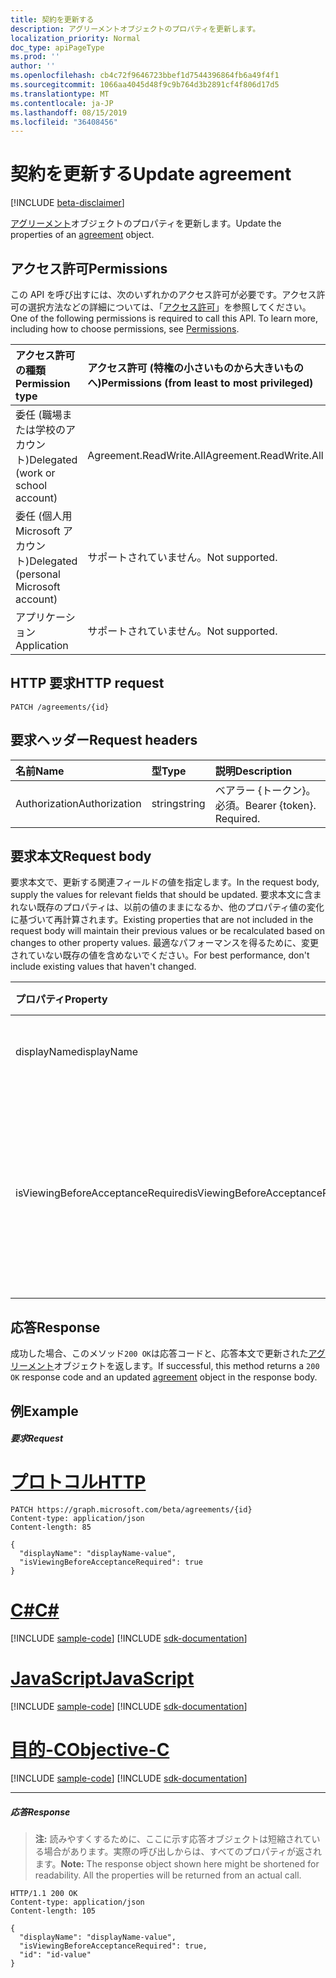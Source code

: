 ```yaml
---
title: 契約を更新する
description: アグリーメントオブジェクトのプロパティを更新します。
localization_priority: Normal
doc_type: apiPageType
ms.prod: ''
author: ''
ms.openlocfilehash: cb4c72f9646723bbef1d7544396864fb6a49f4f1
ms.sourcegitcommit: 1066aa4045d48f9c9b764d3b2891cf4f806d17d5
ms.translationtype: MT
ms.contentlocale: ja-JP
ms.lasthandoff: 08/15/2019
ms.locfileid: "36408456"
---
```

# <a name="update-agreement"></a><span data-ttu-id="ce7db-103">契約を更新する</span><span class="sxs-lookup"><span data-stu-id="ce7db-103">Update agreement</span></span>

[!INCLUDE [beta-disclaimer](../../includes/beta-disclaimer.md)]

<span data-ttu-id="ce7db-104">[アグリーメント](../resources/agreement.md)オブジェクトのプロパティを更新します。</span><span class="sxs-lookup"><span data-stu-id="ce7db-104">Update the properties of an [agreement](../resources/agreement.md) object.</span></span>
## <a name="permissions"></a><span data-ttu-id="ce7db-105">アクセス許可</span><span class="sxs-lookup"><span data-stu-id="ce7db-105">Permissions</span></span>
<span data-ttu-id="ce7db-p101">この API を呼び出すには、次のいずれかのアクセス許可が必要です。アクセス許可の選択方法などの詳細については、「[アクセス許可](/graph/permissions-reference)」を参照してください。</span><span class="sxs-lookup"><span data-stu-id="ce7db-p101">One of the following permissions is required to call this API. To learn more, including how to choose permissions, see [Permissions](/graph/permissions-reference).</span></span>

|<span data-ttu-id="ce7db-108">アクセス許可の種類</span><span class="sxs-lookup"><span data-stu-id="ce7db-108">Permission type</span></span>                        | <span data-ttu-id="ce7db-109">アクセス許可 (特権の小さいものから大きいものへ)</span><span class="sxs-lookup"><span data-stu-id="ce7db-109">Permissions (from least to most privileged)</span></span>              |
|:--------------------------------------|:---------------------------------------------------------|
|<span data-ttu-id="ce7db-110">委任 (職場または学校のアカウント)</span><span class="sxs-lookup"><span data-stu-id="ce7db-110">Delegated (work or school account)</span></span>     | <span data-ttu-id="ce7db-111">Agreement.ReadWrite.All</span><span class="sxs-lookup"><span data-stu-id="ce7db-111">Agreement.ReadWrite.All</span></span> |
|<span data-ttu-id="ce7db-112">委任 (個人用 Microsoft アカウント)</span><span class="sxs-lookup"><span data-stu-id="ce7db-112">Delegated (personal Microsoft account)</span></span> | <span data-ttu-id="ce7db-113">サポートされていません。</span><span class="sxs-lookup"><span data-stu-id="ce7db-113">Not supported.</span></span> |
|<span data-ttu-id="ce7db-114">アプリケーション</span><span class="sxs-lookup"><span data-stu-id="ce7db-114">Application</span></span>                            | <span data-ttu-id="ce7db-115">サポートされていません。</span><span class="sxs-lookup"><span data-stu-id="ce7db-115">Not supported.</span></span> |

## <a name="http-request"></a><span data-ttu-id="ce7db-116">HTTP 要求</span><span class="sxs-lookup"><span data-stu-id="ce7db-116">HTTP request</span></span>
<!-- { "blockType": "ignored" } -->
```http
PATCH /agreements/{id}
```
## <a name="request-headers"></a><span data-ttu-id="ce7db-117">要求ヘッダー</span><span class="sxs-lookup"><span data-stu-id="ce7db-117">Request headers</span></span>
| <span data-ttu-id="ce7db-118">名前</span><span class="sxs-lookup"><span data-stu-id="ce7db-118">Name</span></span>         | <span data-ttu-id="ce7db-119">型</span><span class="sxs-lookup"><span data-stu-id="ce7db-119">Type</span></span>        | <span data-ttu-id="ce7db-120">説明</span><span class="sxs-lookup"><span data-stu-id="ce7db-120">Description</span></span> |
|:-------------|:------------|:------------|
| <span data-ttu-id="ce7db-121">Authorization</span><span class="sxs-lookup"><span data-stu-id="ce7db-121">Authorization</span></span> | <span data-ttu-id="ce7db-122">string</span><span class="sxs-lookup"><span data-stu-id="ce7db-122">string</span></span> | <span data-ttu-id="ce7db-p102">ベアラー \{トークン\}。必須。</span><span class="sxs-lookup"><span data-stu-id="ce7db-p102">Bearer \{token\}. Required.</span></span> |

## <a name="request-body"></a><span data-ttu-id="ce7db-125">要求本文</span><span class="sxs-lookup"><span data-stu-id="ce7db-125">Request body</span></span>
<span data-ttu-id="ce7db-126">要求本文で、更新する関連フィールドの値を指定します。</span><span class="sxs-lookup"><span data-stu-id="ce7db-126">In the request body, supply the values for relevant fields that should be updated.</span></span> <span data-ttu-id="ce7db-127">要求本文に含まれない既存のプロパティは、以前の値のままになるか、他のプロパティ値の変化に基づいて再計算されます。</span><span class="sxs-lookup"><span data-stu-id="ce7db-127">Existing properties that are not included in the request body will maintain their previous values or be recalculated based on changes to other property values.</span></span> <span data-ttu-id="ce7db-128">最適なパフォーマンスを得るために、変更されていない既存の値を含めないでください。</span><span class="sxs-lookup"><span data-stu-id="ce7db-128">For best performance, don't include existing values that haven't changed.</span></span>

| <span data-ttu-id="ce7db-129">プロパティ</span><span class="sxs-lookup"><span data-stu-id="ce7db-129">Property</span></span>     | <span data-ttu-id="ce7db-130">型</span><span class="sxs-lookup"><span data-stu-id="ce7db-130">Type</span></span>        | <span data-ttu-id="ce7db-131">説明</span><span class="sxs-lookup"><span data-stu-id="ce7db-131">Description</span></span> |
|:-------------|:------------|:------------|
|<span data-ttu-id="ce7db-132">displayName</span><span class="sxs-lookup"><span data-stu-id="ce7db-132">displayName</span></span>|<span data-ttu-id="ce7db-133">String</span><span class="sxs-lookup"><span data-stu-id="ce7db-133">String</span></span>|<span data-ttu-id="ce7db-134">アグリーメントの表示名。</span><span class="sxs-lookup"><span data-stu-id="ce7db-134">Display name of the agreement.</span></span>|
|<span data-ttu-id="ce7db-135">isViewingBeforeAcceptanceRequired</span><span class="sxs-lookup"><span data-stu-id="ce7db-135">isViewingBeforeAcceptanceRequired</span></span>|<span data-ttu-id="ce7db-136">Boolean</span><span class="sxs-lookup"><span data-stu-id="ce7db-136">Boolean</span></span>|<span data-ttu-id="ce7db-137">ユーザーが同意する前に、契約を展開して表示する必要があるかどうか。</span><span class="sxs-lookup"><span data-stu-id="ce7db-137">Whether the user has to expand and view the agreement before accepting.</span></span>|

## <a name="response"></a><span data-ttu-id="ce7db-138">応答</span><span class="sxs-lookup"><span data-stu-id="ce7db-138">Response</span></span>
<span data-ttu-id="ce7db-139">成功した場合、このメソッド`200 OK`は応答コードと、応答本文で更新された[アグリーメント](../resources/agreement.md)オブジェクトを返します。</span><span class="sxs-lookup"><span data-stu-id="ce7db-139">If successful, this method returns a `200 OK` response code and an updated [agreement](../resources/agreement.md) object in the response body.</span></span>
## <a name="example"></a><span data-ttu-id="ce7db-140">例</span><span class="sxs-lookup"><span data-stu-id="ce7db-140">Example</span></span>
##### <a name="request"></a><span data-ttu-id="ce7db-141">要求</span><span class="sxs-lookup"><span data-stu-id="ce7db-141">Request</span></span>

# <a name="httptabhttp"></a>[<span data-ttu-id="ce7db-142">プロトコル</span><span class="sxs-lookup"><span data-stu-id="ce7db-142">HTTP</span></span>](#tab/http)
<!-- {
  "blockType": "request",
  "name": "update_agreement"
}-->
```http
PATCH https://graph.microsoft.com/beta/agreements/{id}
Content-type: application/json
Content-length: 85

{
  "displayName": "displayName-value",
  "isViewingBeforeAcceptanceRequired": true
}
```
# <a name="ctabcsharp"></a>[<span data-ttu-id="ce7db-143">C#</span><span class="sxs-lookup"><span data-stu-id="ce7db-143">C#</span></span>](#tab/csharp)
[!INCLUDE [sample-code](../includes/snippets/csharp/update-agreement-csharp-snippets.md)]
[!INCLUDE [sdk-documentation](../includes/snippets/snippets-sdk-documentation-link.md)]

# <a name="javascripttabjavascript"></a>[<span data-ttu-id="ce7db-144">JavaScript</span><span class="sxs-lookup"><span data-stu-id="ce7db-144">JavaScript</span></span>](#tab/javascript)
[!INCLUDE [sample-code](../includes/snippets/javascript/update-agreement-javascript-snippets.md)]
[!INCLUDE [sdk-documentation](../includes/snippets/snippets-sdk-documentation-link.md)]

# <a name="objective-ctabobjc"></a>[<span data-ttu-id="ce7db-145">目的-C</span><span class="sxs-lookup"><span data-stu-id="ce7db-145">Objective-C</span></span>](#tab/objc)
[!INCLUDE [sample-code](../includes/snippets/objc/update-agreement-objc-snippets.md)]
[!INCLUDE [sdk-documentation](../includes/snippets/snippets-sdk-documentation-link.md)]

---

##### <a name="response"></a><span data-ttu-id="ce7db-146">応答</span><span class="sxs-lookup"><span data-stu-id="ce7db-146">Response</span></span>
><span data-ttu-id="ce7db-p104">**注:** 読みやすくするために、ここに示す応答オブジェクトは短縮されている場合があります。実際の呼び出しからは、すべてのプロパティが返されます。</span><span class="sxs-lookup"><span data-stu-id="ce7db-p104">**Note:** The response object shown here might be shortened for readability. All the properties will be returned from an actual call.</span></span>

<!-- {
  "blockType": "response",
  "truncated": true,
  "@odata.type": "microsoft.graph.agreement"
} -->
```http
HTTP/1.1 200 OK
Content-type: application/json
Content-length: 105

{
  "displayName": "displayName-value",
  "isViewingBeforeAcceptanceRequired": true,
  "id": "id-value"
}
```

<!-- uuid: 8fcb5dbc-d5aa-4681-8e31-b001d5168d79
2015-10-25 14:57:30 UTC -->
<!--
{
  "type": "#page.annotation",
  "description": "Update agreement",
  "keywords": "",
  "section": "documentation",
  "tocPath": "",
  "suppressions": [
  ]
}
-->
